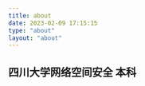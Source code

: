```yaml
---
title: about
date: 2023-02-09 17:15:15
type: "about"
layout: "about"
---
```


## 四川大学网络空间安全     本科